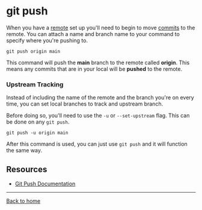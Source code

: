 # git push
When you have a [remote](./Remote.md) set up you'll need to begin to move [commits](./COMMIT.md) to the remote. 
You can attach a name and branch name to your command to specify where you're pushing to.

```
git push origin main
```
This command will push the **main** branch to the remote called **origin**.
This means any commits that are in your local will be **pushed** to the remote. 

### Upstream Tracking
Instead of including the name of the remote and the branch you're on every time, you can set local branches to track and upstream branch. 

Before doing so, you'll need to use the `-u` or `--set-upstream` flag. This can be done on any `git push`. 

```
git push -u origin main
```
After this command is used, you can just use `git push` and it will function the same way. 

## Resources
- [Git Push Documentation](https://git-scm.com/docs/git-push)
---
[Back to home](../README.md)